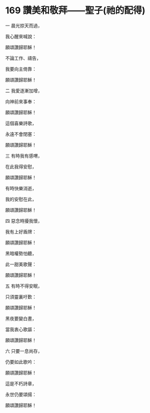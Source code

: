# 169 讚美和敬拜——聖子(祂的配得)

一 晨光掠天而過，

我心醒來喊說：

願頌讚歸耶穌！

不論工作、禱告，

我要向主倚靠：

願頌讚歸耶穌！

二 我愛逐漸加增，

向神前來事奉：

願頌讚歸耶穌！

這個喜樂詩歌，

永遠不會閉塞：

願頌讚歸耶穌！

三 有時我有感喟，

在此我得安慰，

願頌讚歸耶穌！

有時快樂消逝，

我的安慰在此，

願頌讚歸耶穌！

四 惡念時擾我懷，

我有上好盾牌：

願頌讚歸耶穌！

黑暗權勢怕聽，

此一甜美歌聲：

願頌讚歸耶穌！

五 有時不得安眠，

只須靈裏吁歎：

願頌讚歸耶穌！

黑夜要變白晝，

當我衷心歌謳：

願頌讚歸耶穌！

六 只要一息尚存，

仍要如此歌吟：

願頌讚歸耶穌！

這是不朽詩章，

永世仍要頌揚：

願頌讚歸耶穌！

